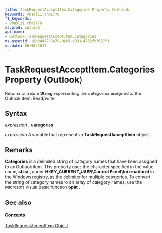 ```yaml
---
title: TaskRequestAcceptItem.Categories Property (Outlook)
keywords: vbaol11.chm1778
f1_keywords:
- vbaol11.chm1778
ms.prod: outlook
api_name:
- Outlook.TaskRequestAcceptItem.Categories
ms.assetid: 18b34d77-3479-08b3-d031-4732fb7657f1
ms.date: 06/08/2017
---
```



# TaskRequestAcceptItem.Categories Property (Outlook)

Returns or sets a **String** representing the categories assigned to the Outlook item. Read/write.


## Syntax

 _expression_ . **Categories**

 _expression_ A variable that represents a **TaskRequestAcceptItem** object.


## Remarks

 **Categories** is a delimited string of category names that have been assigned to an Outlook item. This property uses the character specified in the value name, **sList** , under **HKEY_CURRENT_USER\Control Panel\International** in the Windows registry, as the delimiter for multiple categories. To convert the string of category names to an array of category names, use the Microsoft Visual Basic function **Split** .


## See also


#### Concepts


[TaskRequestAcceptItem Object](taskrequestacceptitem-object-outlook.md)

